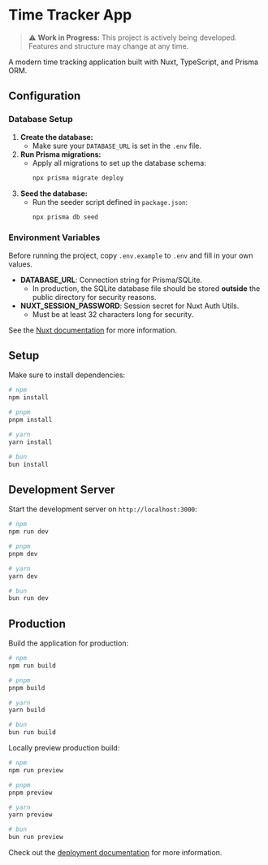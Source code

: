# Time Tracker App

> ⚠️ **Work in Progress:** This project is actively being developed. Features and structure may change at any time.

A modern time tracking application built with Nuxt, TypeScript, and Prisma ORM.

## Configuration

### Database Setup

1. **Create the database:**
   - Make sure your `DATABASE_URL` is set in the `.env` file.
2. **Run Prisma migrations:**
   - Apply all migrations to set up the database schema:
     ```sh
     npx prisma migrate deploy
     ```
3. **Seed the database:**
   - Run the seeder script defined in `package.json`:
     ```sh
     npx prisma db seed
     ```

### Environment Variables

Before running the project, copy `.env.example` to `.env` and fill in your own values.

- **DATABASE_URL**: Connection string for Prisma/SQLite.
  - In production, the SQLite database file should be stored **outside** the public directory for security reasons.
- **NUXT_SESSION_PASSWORD**: Session secret for Nuxt Auth Utils.
  - Must be at least 32 characters long for security.

See the [Nuxt documentation](https://nuxt.com/docs/getting-started/introduction) for more information.

## Setup

Make sure to install dependencies:

```bash
# npm
npm install

# pnpm
pnpm install

# yarn
yarn install

# bun
bun install
```

## Development Server

Start the development server on `http://localhost:3000`:

```bash
# npm
npm run dev

# pnpm
pnpm dev

# yarn
yarn dev

# bun
bun run dev
```

## Production

Build the application for production:

```bash
# npm
npm run build

# pnpm
pnpm build

# yarn
yarn build

# bun
bun run build
```

Locally preview production build:

```bash
# npm
npm run preview

# pnpm
pnpm preview

# yarn
yarn preview

# bun
bun run preview
```

Check out the [deployment documentation](https://nuxt.com/docs/getting-started/deployment) for more information.
